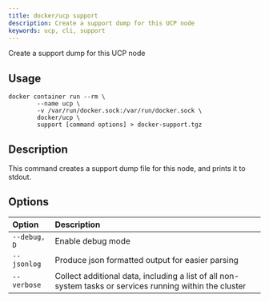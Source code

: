 ```yaml
---
title: docker/ucp support
description: Create a support dump for this UCP node
keywords: ucp, cli, support
---
```


Create a support dump for this UCP node

## Usage

```
docker container run --rm \
        --name ucp \
        -v /var/run/docker.sock:/var/run/docker.sock \
        docker/ucp \
        support [command options] > docker-support.tgz
```

## Description

This command creates a support dump file for this node, and prints it to stdout.

## Options

| Option                    | Description                |
|:--------------------------|:---------------------------|
|`--debug, D`|Enable debug mode|
|`--jsonlog`|Produce json formatted output for easier parsing|
|`--verbose`|Collect additional data, including a list of all non-system tasks or services running within the cluster|
